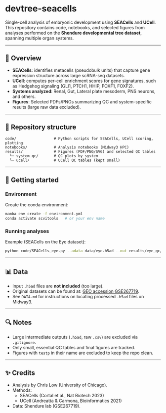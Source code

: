 # devtree-seacells

Single-cell analysis of embryonic development using **SEACells** and **UCell**.  
This repository contains code, notebooks, and selected figures from analyses performed on the **Shendure developmental tree dataset**, spanning multiple organ systems.

---

## 📌 Overview
- **SEACells**: identifies metacells (pseudobulk units) that capture gene expression structure across large scRNA-seq datasets.
- **UCell**: computes per-cell enrichment scores for gene signatures, such as Hedgehog signaling (GLI1, PTCH1, HHIP, FOXF1, FOXF2).
- **Systems analyzed**: Renal, Gut, Lateral plate mesoderm, PNS neurons, and others.
- **Figures**: Selected PDFs/PNGs summarizing QC and system-specific results (large raw data excluded).

---

## 📂 Repository structure
```
code/                 # Python scripts for SEACells, UCell scoring, plotting
notebooks/            # Analysis notebooks (Midway3 HPC)
results/              # Figures (PDF/PNG/SVG) and selected QC tables
  └─ system_qc/       # QC plots by system
  └─ ucell/           # UCell QC tables (kept small)
```

---

## 🚀 Getting started

### Environment
Create the conda environment:
```bash
mamba env create -f environment.yml
conda activate scvitools   # or your env name
```

### Running analyses
Example (SEACells on the Eye dataset):
```bash
python code/SEACells_eye.py --adata data/eye.h5ad --out results/eye_qc/
```

---

## 📊 Data
- Input `.h5ad` files are **not included** (too large).  
- Original datasets can be found at: [GEO accession GSE267719](https://www.ncbi.nlm.nih.gov/geo/query/acc.cgi?acc=GSE267719).  
- See `DATA.md` for instructions on locating processed `.h5ad` files on Midway3.

---

## 🔍 Notes
- Large intermediate outputs (`.h5ad`, raw `.csv`) are excluded via `.gitignore`.  
- Only small, essential QC tables and final figures are tracked.  
- Figures with `testp` in their name are excluded to keep the repo clean.

---

## ✨ Credits
- Analysis by Chris Low (University of Chicago).  
- Methods:  
  - SEACells (Cortal et al., Nat Biotech 2023)
  - UCell (Andreatta & Carmona, Bioinformatics 2021)
- Data: Shendure lab (GSE267719).
